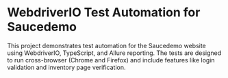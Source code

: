 
# WebdriverIO Test Automation for Saucedemo
This project demonstrates test automation for the Saucedemo website using WebdriverIO, TypeScript, and Allure reporting. The tests are designed to run cross-browser (Chrome and Firefox) and include features like login validation and inventory page verification.
